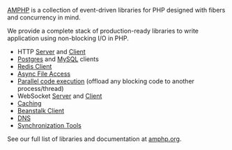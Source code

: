 [AMPHP](https://amphp.org) is a collection of event-driven libraries for PHP designed with fibers and concurrency in mind.

We provide a complete stack of production-ready libraries to write application using non-blocking I/O in PHP.

- HTTP [Server](https://github.com/amphp/http-server) and [Client](https://github.com/amphp/http-client)
- [Postgres](https://github.com/amphp/postgres) and [MySQL](https://github.com/amphp/mysql) clients
- [Redis Client](https://github.com/amphp/redis)
- [Async File Access](https://github.com/amphp/file)
- [Parallel code execution](https://github.com/amphp/parallel) (offload any blocking code to another process/thread)
- WebSocket [Server](https://github.com/amphp/websocket-server) and [Client](https://github.com/amphp/websocket-client)
- [Caching](https://github.com/amphp/cache)
- [Beanstalk Client](https://github.com/amphp/beanstalk)
- [DNS](https://github.com/amphp/dns)
- [Synchronization Tools](https://github.com/amphp/sync)

See our full list of libraries and documentation at [amphp.org](https://amphp.org).
